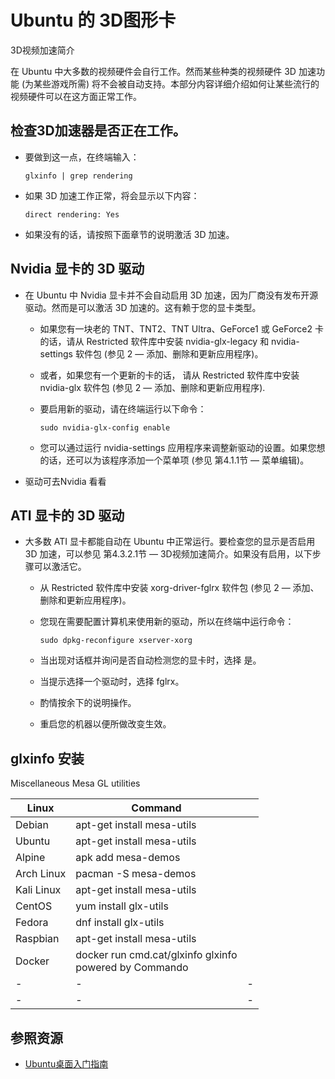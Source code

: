 # Ubuntu 的 3D图形卡

3D视频加速简介

在 Ubuntu 中大多数的视频硬件会自行工作。然而某些种类的视频硬件 3D 加速功能 (为某些游戏所需) 将不会被自动支持。本部分内容详细介绍如何让某些流行的视频硬件可以在这方面正常工作。 

## 检查3D加速器是否正在工作。

- 要做到这一点，在终端输入：
        
    ```shell
    glxinfo | grep rendering     
    ```
    
- 如果 3D 加速工作正常，将会显示以下内容：
        
    ```shell
    direct rendering: Yes
    ```
    
- 如果没有的话，请按照下面章节的说明激活 3D 加速。

## Nvidia 显卡的 3D 驱动

- 在 Ubuntu 中 Nvidia 显卡并不会自动启用 3D 加速，因为厂商没有发布开源驱动。然而是可以激活 3D 加速的。这有赖于您的显卡类型。

  - 如果您有一块老的 TNT、TNT2、TNT Ultra、GeForce1 或 GeForce2 卡的话，请从 Restricted 软件库中安装 nvidia-glx-legacy 和 nvidia-settings 软件包 (参见 2 ― 添加、删除和更新应用程序)。

  - 或者，如果您有一个更新的卡的话， 请从 Restricted 软件库中安装 nvidia-glx 软件包 (参见 2 ― 添加、删除和更新应用程序).

  - 要启用新的驱动，请在终端运行以下命令：

    ```
    sudo nvidia-glx-config enable 
    ```

  - 您可以通过运行 nvidia-settings 应用程序来调整新驱动的设置。如果您想的话，还可以为该程序添加一个菜单项 (参见 第4.1.1节 ― 菜单编辑)。

- 驱动可去Nvidia 看看

## ATI 显卡的 3D 驱动

- 大多数 ATI 显卡都能自动在 Ubuntu 中正常运行。要检查您的显示是否启用 3D 加速，可以参见 第4.3.2.1节 ― 3D视频加速简介。如果没有启用，以下步骤可以激活它。

  - 从 Restricted 软件库中安装 xorg-driver-fglrx 软件包 (参见 2 ― 添加、删除和更新应用程序)。

  - 您现在需要配置计算机来使用新的驱动，所以在终端中运行命令：

    ```
    sudo dpkg-reconfigure xserver-xorg 
    ```

  - 当出现对话框并询问是否自动检测您的显卡时，选择 是。
    
  - 当提示选择一个驱动时，选择 fglrx。
    
  - 酌情按余下的说明操作。
    
  - 重启您的机器以便所做改变生效。

## glxinfo 安装

Miscellaneous Mesa GL utilities 

| Linux      | Command                                                     |      |
| ---------- | ----------------------------------------------------------- | ---- |
| Debian     | apt-get install mesa-utils                                  |      |
| Ubuntu     | apt-get install mesa-utils                                  |      |
| Alpine     | apk add mesa-demos                                          |      |
| Arch Linux | pacman -S mesa-demos                                        |      |
| Kali Linux | apt-get install mesa-utils                                  |      |
| CentOS     | yum install glx-utils                                       |      |
| Fedora     | dnf install glx-utils                                       |      |
| Raspbian   | apt-get install mesa-utils                                  |      |
| Docker     | docker run cmd.cat/glxinfo glxinfo<br />powered by Commando |      |
| -          | -                                                           | -    |
| -          | -                                                           | -    |



## 参照资源

- [Ubuntu桌面入门指南](https://wiki.ubuntu.org.cn/Ubuntu%E6%A1%8C%E9%9D%A2%E5%85%A5%E9%97%A8%E6%8C%87%E5%8D%97#3.8.1..E2.80.83.E5.9F.BA.E6.9C.AC.E7.BC.96.E8.AF.91.E5.99.A8)